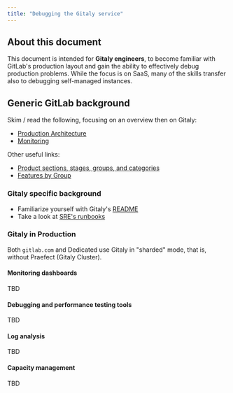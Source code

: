 ```yaml
---
title: "Debugging the Gitaly service"
---
```


## About this document

This document is intended for **Gitaly engineers**, to become familiar with GitLab's production layout and gain the ability to effectively debug production problems. While the focus is on SaaS, many of the skills transfer also to debugging self-managed instances.

## Generic GitLab background

Skim / read the following, focusing on an overview then on Gitaly:
- [Production Architecture](https://handbook.gitlab.com/handbook/engineering/infrastructure/production/architecture/)
- [Monitoring](https://handbook.gitlab.com/handbook/engineering/monitoring/#monitoring)

Other useful links:
- [Product sections, stages, groups, and categories](https://handbook.gitlab.com/handbook/product/categories/)
- [Features by Group](https://handbook.gitlab.com/handbook/product/categories/features/)

### Gitaly specific background

- Familiarize yourself with Gitaly's [README](https://gitlab.com/gitlab-org/gitaly/-/blob/master/README.md?ref_type=heads)
- Take a look at [SRE's runbooks](https://gitlab.com/gitlab-com/runbooks/-/tree/master/docs/gitaly)

### Gitaly in Production

Both `gitlab.com` and Dedicated use Gitaly in "sharded" mode, that is, without Praefect (Gitaly Cluster).

#### Monitoring dashboards

TBD

#### Debugging and performance testing tools

TBD

#### Log analysis

TBD

#### Capacity management

TBD
